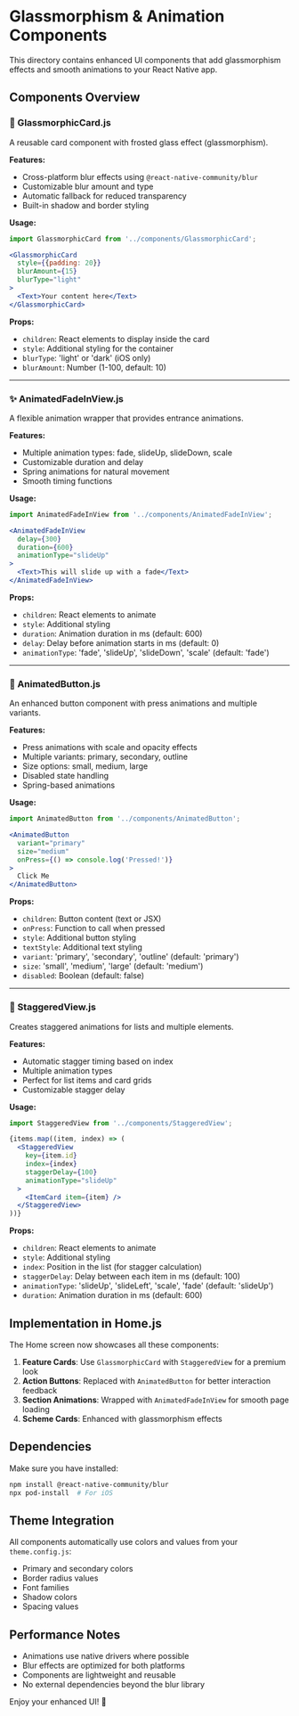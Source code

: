 # Glassmorphism & Animation Components

This directory contains enhanced UI components that add glassmorphism effects and smooth animations to your React Native app.

## Components Overview

### 🌟 GlassmorphicCard.js
A reusable card component with frosted glass effect (glassmorphism).

**Features:**
- Cross-platform blur effects using `@react-native-community/blur`
- Customizable blur amount and type
- Automatic fallback for reduced transparency
- Built-in shadow and border styling

**Usage:**
```jsx
import GlassmorphicCard from '../components/GlassmorphicCard';

<GlassmorphicCard 
  style={{padding: 20}}
  blurAmount={15}
  blurType="light"
>
  <Text>Your content here</Text>
</GlassmorphicCard>
```

**Props:**
- `children`: React elements to display inside the card
- `style`: Additional styling for the container
- `blurType`: 'light' or 'dark' (iOS only)
- `blurAmount`: Number (1-100, default: 10)

---

### ✨ AnimatedFadeInView.js
A flexible animation wrapper that provides entrance animations.

**Features:**
- Multiple animation types: fade, slideUp, slideDown, scale
- Customizable duration and delay
- Spring animations for natural movement
- Smooth timing functions

**Usage:**
```jsx
import AnimatedFadeInView from '../components/AnimatedFadeInView';

<AnimatedFadeInView 
  delay={300}
  duration={600}
  animationType="slideUp"
>
  <Text>This will slide up with a fade</Text>
</AnimatedFadeInView>
```

**Props:**
- `children`: React elements to animate
- `style`: Additional styling
- `duration`: Animation duration in ms (default: 600)
- `delay`: Delay before animation starts in ms (default: 0)
- `animationType`: 'fade', 'slideUp', 'slideDown', 'scale' (default: 'fade')

---

### 🎯 AnimatedButton.js
An enhanced button component with press animations and multiple variants.

**Features:**
- Press animations with scale and opacity effects
- Multiple variants: primary, secondary, outline
- Size options: small, medium, large
- Disabled state handling
- Spring-based animations

**Usage:**
```jsx
import AnimatedButton from '../components/AnimatedButton';

<AnimatedButton
  variant="primary"
  size="medium"
  onPress={() => console.log('Pressed!')}
>
  Click Me
</AnimatedButton>
```

**Props:**
- `children`: Button content (text or JSX)
- `onPress`: Function to call when pressed
- `style`: Additional button styling
- `textStyle`: Additional text styling
- `variant`: 'primary', 'secondary', 'outline' (default: 'primary')
- `size`: 'small', 'medium', 'large' (default: 'medium')
- `disabled`: Boolean (default: false)

---

### 🎪 StaggeredView.js
Creates staggered animations for lists and multiple elements.

**Features:**
- Automatic stagger timing based on index
- Multiple animation types
- Perfect for list items and card grids
- Customizable stagger delay

**Usage:**
```jsx
import StaggeredView from '../components/StaggeredView';

{items.map((item, index) => (
  <StaggeredView 
    key={item.id}
    index={index}
    staggerDelay={100}
    animationType="slideUp"
  >
    <ItemCard item={item} />
  </StaggeredView>
))}
```

**Props:**
- `children`: React elements to animate
- `style`: Additional styling
- `index`: Position in the list (for stagger calculation)
- `staggerDelay`: Delay between each item in ms (default: 100)
- `animationType`: 'slideUp', 'slideLeft', 'scale', 'fade' (default: 'slideUp')
- `duration`: Animation duration in ms (default: 600)

## Implementation in Home.js

The Home screen now showcases all these components:

1. **Feature Cards**: Use `GlassmorphicCard` with `StaggeredView` for a premium look
2. **Action Buttons**: Replaced with `AnimatedButton` for better interaction feedback
3. **Section Animations**: Wrapped with `AnimatedFadeInView` for smooth page loading
4. **Scheme Cards**: Enhanced with glassmorphism effects

## Dependencies

Make sure you have installed:
```bash
npm install @react-native-community/blur
npx pod-install  # For iOS
```

## Theme Integration

All components automatically use colors and values from your `theme.config.js`:
- Primary and secondary colors
- Border radius values
- Font families
- Shadow colors
- Spacing values

## Performance Notes

- Animations use native drivers where possible
- Blur effects are optimized for both platforms
- Components are lightweight and reusable
- No external dependencies beyond the blur library

Enjoy your enhanced UI! 🚀
